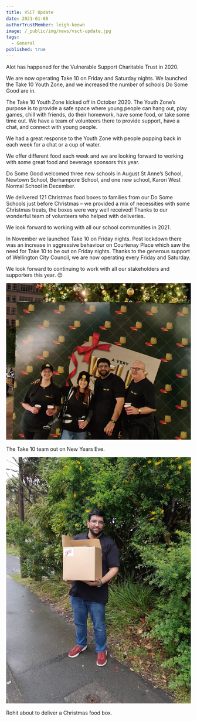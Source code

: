 ```yaml
---
title: VSCT Update
date: 2021-01-08
authorTrustMember: leigh-keown
image: /_public/img/news/vsct-update.jpg
tags:
  - General
published: true
---
```


Alot has happened for the Vulnerable Support Charitable Trust in 2020.

We are now operating Take 10 on Friday and Saturday nights. We launched the Take 10 Youth Zone, and we increased the number of schools Do Some Good are in.

The Take 10 Youth Zone kicked off in October 2020. The Youth Zone’s purpose is to provide a safe space where young people can hang out, play games, chill with friends, do their homework, have some food, or take some time out. We have a team of volunteers there to provide support, have a chat, and connect with young people.

We had a great response to the Youth Zone with people popping back in each week for a chat or a cup of water.

We offer different food each week and we are looking forward to working with some great food and beverage sponsors this year.

Do Some Good welcomed three new schools in August St Anne’s School, Newtown School, Berhampore School, and one new school, Karori West Normal School in December.

We delivered 121 Christmas food boxes to families from our Do Some Schools just before Christmas – we provided a mix of necessities with some Christmas treats, the boxes were very well received! Thanks to our wonderful team of volunteers who helped with deliveries.

We look forward to working with all our school communities in 2021.

In November we launched Take 10 on Friday nights. Post lockdown there was an increase in aggressive behaviour on Courtenay Place which saw the need for Take 10 to be out on Friday nights. Thanks to the generous support of Wellington City Council, we are now operating every Friday and Saturday.

We look forward to continuing to work with all our stakeholders and supporters this year. 😊

<img src="/_public/img/news/post-images/vsct-update-1.jpg" />

<p class="text-center">The Take 10 team out on New Years Eve.</p>

<img src="/_public/img/news/post-images/vsct-update-2.jpg" />

<p class="text-center">Rohit about to deliver a Christmas food box.</p>